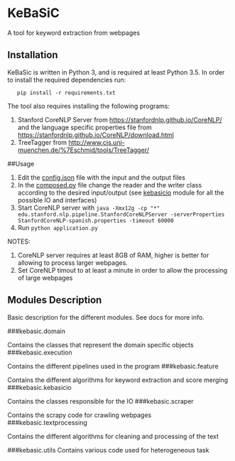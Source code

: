 # KeBaSiC
A tool for keyword extraction from webpages 

## Installation
KeBaSic is written in Python 3, and is required at least Python 3.5. In order to install the required dependencies run:

```
   pip install -r requirements.txt
```

The tool also requires installing the following programs:

1. Stanford CoreNLP Server from <a href="https://stanfordnlp.github.io/CoreNLP/">https://stanfordnlp.github.io/CoreNLP/</a> and the language specific properties file from <a href="https://stanfordnlp.github.io/CoreNLP/download.html">https://stanfordnlp.github.io/CoreNLP/download.html</a>
2. TreeTagger from <a href="http://www.cis.uni-muenchen.de/%7Eschmid/tools/TreeTagger/">http://www.cis.uni-muenchen.de/%7Eschmid/tools/TreeTagger/</a>

##Usage
1. Edit the [config.json](kebasic/config.json) file with the input and the output files
2. In the [composed.py](kebasic/executions/composed.py) file change the reader and the writer class according to the desired input/output (see [kebasicio](kebasic.kebasicio) module for all the possible IO and interfaces)
3. Start CoreNLP server with ```java -Xmx12g -cp "*" edu.stanford.nlp.pipeline.StanfordCoreNLPServer -serverProperties StanfordCoreNLP-spanish.properties -timeout 60000```
4. Run ```python application.py```

NOTES:

1. CoreNLP server requires at least 8GB of RAM, higher is better for allowing to process larger webpages.
2. Set CoreNLP timout to at least a minute in order to allow the processing of large webpages


## Modules Description
Basic description for the different modules. See docs for more info.

###kebasic.domain

Contains the classes that represent the domain specific objects
###kebasic.execution

Contains the different pipelines used in the program
###kebasic.feature

Contains the different algorithms for keyword extraction and score merging
###kebasic.kebasicio

Contains the classes responsible for the IO 
###kebasic.scraper

Contains the scrapy code for crawling webpages
###kebasic.textprocessing

Contains the different algorithms for cleaning and processing of the text

###kebasic.utils
Contains various code used for heterogeneous task 